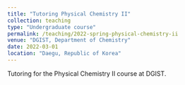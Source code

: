 ```yaml
---
title: "Tutoring Physical Chemistry II"
collection: teaching
type: "Undergraduate course"
permalink: /teaching/2022-spring-physical-chemistry-ii
venue: "DGIST, Department of Chemistry"
date: 2022-03-01
location: "Daegu, Republic of Korea"
---
```


Tutoring for the Physical Chemistry II course at DGIST.

